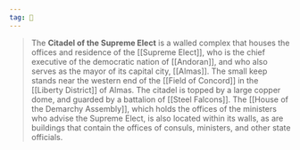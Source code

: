 ```yaml
---
tag: 🏰
---
```

> The **Citadel of the Supreme Elect** is a walled complex that houses the offices and residence of the [[Supreme Elect]], who is the chief executive of the democratic nation of [[Andoran]], and who also serves as the mayor of its capital city, [[Almas]]. The small keep stands near the western end of the [[Field of Concord]] in the [[Liberty District]] of Almas. The citadel is topped by a large copper dome, and guarded by a battalion of [[Steel Falcons]]. The [[House of the Demarchy Assembly]], which holds the offices of the ministers who advise the Supreme Elect, is also located within its walls, as are buildings that contain the offices of consuls, ministers, and other state officials.








